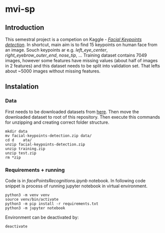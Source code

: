 # mvi-sp

## Introduction
This semestral project is a competion on Kaggle - [*Facial Keypoints detection*](https://www.kaggle.com/competitions/facial-keypoints-detection/overview). In shortcut, main aim is to find 15 keypoints on human face from an image. Souch keypoints ar e.g. *left_eye_center*, *right_eyebrow_outer_end*, *nose_tip*, ...
Training dataset contains 7049 images, however some features have missing values (about half of images in 2 features) and this dataset needs to be split into validation set. That lefts about ~5000 images without missing features.

## Instalation
### Data
First needs to be downloaded datasets from [here](https://www.kaggle.com/competitions/facial-keypoints-detection/data?select=test.zip). Then move the downloaded dataset to root of this repository. Then execute this commands for unzipping and creating correct folder structure.
```
mkdir data
mv facial-keypoints-detection.zip data/
cd d	ata/
unzip facial-keypoints-detection.zip
unzip training.zip
unzip test.zip
rm *zip
```

### Requirements + running
Code is in *facePointsRecognitions.ipynb* notebook. 
In following code snippet is process of running jupyter notebook in virtual environment.
```
python3 -m venv venv
source venv/bin/activate
python3 -m pip install -r requirements.txt
python3 -m jupyter notebook
```
Environment can be deactivated by:
```
deactivate
```